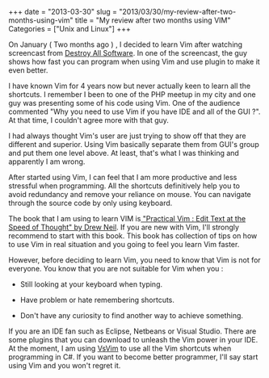 +++
date = "2013-03-30"
slug = "2013/03/30/my-review-after-two-months-using-vim"
title = "My review after two months using VIM"
Categories = ["Unix and Linux"]
+++

On January ( Two months ago ) , I decided to learn Vim after watching screencast from [Destroy All Software](http://www.destroyallsoftware.com). In one of the screencast, the guy shows how fast you can program when using Vim and use plugin to make it even better.

I have known Vim for 4 years now but never actually keen to learn all the shortcuts. I remember I been to one of the PHP meetup in my city and one guy was presenting some of his code using Vim. One of the audience commented "Why you need to use Vim if you have IDE and all of the GUI ?". At that time, I couldn't agree more with that guy.

I had always thought Vim's user are just trying to show off that they are different and superior. Using Vim basically separate them from GUI's group and put them one level above. At least, that's what I was thinking and apparently I am wrong.

After started using Vim, I can feel that I am more productive and less stressful when programming. All the shortcuts definitively help you to avoid redundancy and remove your reliance on mouse. You can navigate through the source code by only using keyboard.

The book that I am using to learn VIM is[ "Practical Vim : Edit Text at the Speed of Thought" by Drew Neil](http://www.amazon.com/Practical-Vim-Thought-Pragmatic-Programmers/dp/1934356980/ref=sr_1_1?ie=UTF8&qid=1364646960&sr=8-1&keywords=vim). If you are new with Vim, I'll strongly recommend to start with this book. This book has collection of tips on how to use Vim in real situation and you going to feel you learn Vim faster.

However, before deciding to learn Vim, you need to know that Vim is not for everyone. You know that you are not suitable for Vim when you :

  * Still looking at your keyboard when typing.
	
  * Have problem or hate remembering shortcuts.
	
  * Don't have any curiosity to find another way to achieve something.


If you are an IDE fan such as Eclipse, Netbeans or Visual Studio. There are some plugins that you can download to unleash the Vim power in your IDE. At the moment, I am using [VsVim](http://visualstudiogallery.msdn.microsoft.com/59ca71b3-a4a3-46ca-8fe1-0e90e3f79329) to use all the Vim shortcuts when programming in C#. If you want to become better programmer, I'll say start using Vim and you won't regret it.
